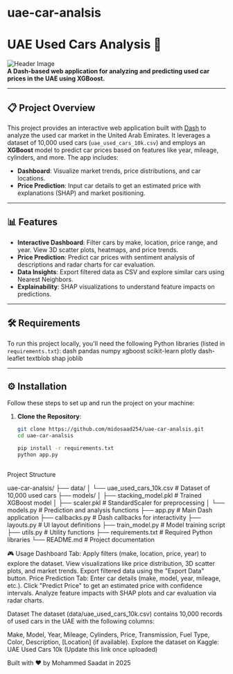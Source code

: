 # uae-car-analsis
 # UAE Used Cars Analysis 🚗

![Header Image](https://img.shields.io/badge/License-MIT-blue.svg)  
**A Dash-based web application for analyzing and predicting used car prices in the UAE using XGBoost.**

---

## 📋 Project Overview

This project provides an interactive web application built with [Dash](https://dash.plotly.com/) to analyze the used car market in the United Arab Emirates. It leverages a dataset of 10,000 used cars (`uae_used_cars_10k.csv`) and employs an **XGBoost** model to predict car prices based on features like year, mileage, cylinders, and more. The app includes:

- **Dashboard**: Visualize market trends, price distributions, and car locations.
- **Price Prediction**: Input car details to get an estimated price with explanations (SHAP) and market positioning.

---

## 📊 Features

- **Interactive Dashboard**: Filter cars by make, location, price range, and year. View 3D scatter plots, heatmaps, and price trends.
- **Price Prediction**: Predict car prices with sentiment analysis of descriptions and radar charts for car evaluation.
- **Data Insights**: Export filtered data as CSV and explore similar cars using Nearest Neighbors.
- **Explainability**: SHAP visualizations to understand feature impacts on predictions.

---

## 🛠️ Requirements

To run this project locally, you'll need the following Python libraries (listed in `requirements.txt`):
dash
pandas
numpy
xgboost
scikit-learn
plotly
dash-leaflet
textblob
shap
joblib


---

## ⚙️ Installation

Follow these steps to set up and run the project on your machine:

1. **Clone the Repository**:
   ```bash
   git clone https://github.com/midosaad254/uae-car-analsis.git
   cd uae-car-analsis

   pip install -r requirements.txt
   python app.py
 
Project Structure

uae-car-analsis/
├── data/
│   └── uae_used_cars_10k.csv       # Dataset of 10,000 used cars
├── models/
│   ├── stacking_model.pkl          # Trained XGBoost model
│   ├── scaler.pkl                  # StandardScaler for preprocessing
│   └── models.py                   # Prediction and analysis functions
├── app.py                          # Main Dash application
├── callbacks.py                    # Dash callbacks for interactivity
├── layouts.py                      # UI layout definitions
├── train_model.py                  # Model training script
├── utils.py                        # Utility functions
├── requirements.txt                # Required Python libraries
└── README.md                       # Project documentation

🎮 Usage
Dashboard Tab:
Apply filters (make, location, price, year) to explore the dataset.
View visualizations like price distribution, 3D scatter plots, and market trends.
Export filtered data using the "Export Data" button.
Price Prediction Tab:
Enter car details (make, model, year, mileage, etc.).
Click "Predict Price" to get an estimated price with confidence intervals.
Analyze feature impacts with SHAP plots and car evaluation via radar charts.

Dataset
The dataset (data/uae_used_cars_10k.csv) contains 10,000 records of used cars in the UAE with the following columns:

Make, Model, Year, Mileage, Cylinders, Price, Transmission, Fuel Type, Color, Description, [Location] (if available).
Explore the dataset on Kaggle: UAE Used Cars 10k (Update this link once uploaded)

Built with ❤️ by Mohammed Saadat in 2025




   

